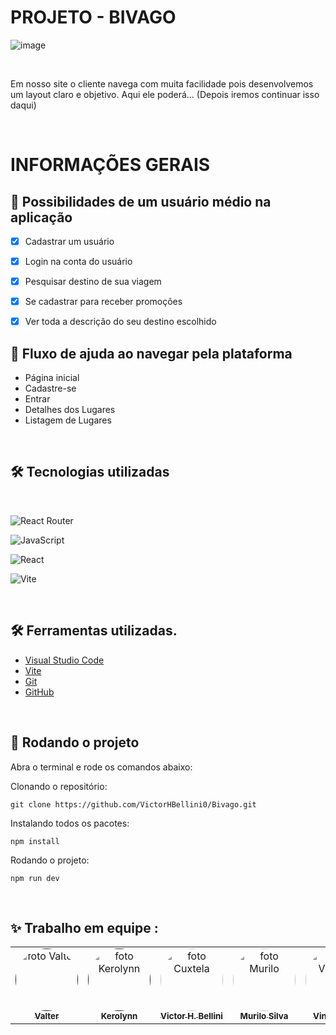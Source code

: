 # PROJETO - BIVAGO
![image](https://github.com/VictorHBellini0/Bivago/blob/master/src/Assets/bivago-logo.png)

<br>

<p> Em nosso site o cliente navega com muita facilidade pois desenvolvemos um layout claro e objetivo. Aqui ele poderá... (Depois iremos continuar isso daqui) <p>

<br/>

# INFORMAÇÕES GERAIS 

##  🌙 Possibilidades de um usuário médio na aplicação

- [x] Cadastrar um usuário
- [x] Login na conta do usuário
- [x] Pesquisar destino de sua viagem 
- [x] Se cadastrar para receber promoções 
- [x] Ver toda a descrição do seu destino escolhido


## 🔆 Fluxo de ajuda ao navegar pela plataforma
- Página inicial
- Cadastre-se
- Entrar
- Detalhes dos Lugares
- Listagem de Lugares

<br/>



## 🛠️ Tecnologias utilizadas

<div style ="display:inline"><br/>

![React Router](https://img.shields.io/badge/React_Router-CA4245?style=for-the-badge&logo=react-router&logoColor=white)

![JavaScript](https://img.shields.io/badge/javascript-%23323330.svg?style=for-the-badge&logo=javascript&logoColor=%23F7DF1E)

![React](https://img.shields.io/badge/react-%2320232a.svg?style=for-the-badge&logo=react&logoColor=%2361DAFB)

![Vite](https://img.shields.io/badge/vite-%23646CFF.svg?style=for-the-badge&logo=vite&logoColor=white)
</div></br>


## 🛠️ Ferramentas utilizadas.

- [Visual Studio Code](https://code.visualstudio.com/)
- [Vite](https://vitejs.dev/guide/#scaffolding-your-first-vite-project)
- [Git](https://git-scm.com/)
- [GitHub](https://github.com/)

<br/>

##  🔄 Rodando o projeto

Abra o terminal e rode os comandos abaixo:

Clonando o repositório:

```
git clone https://github.com/VictorHBellini0/Bivago.git
```

Instalando todos os pacotes:

```
npm install
```

Rodando o projeto:

```
npm run dev
```
<br/>



## ✨ Trabalho em equipe :

<table align='center'>
  <tr>
    <td align="center"><a href=""><img style="border-radius: 50%;" src="" width="100px;" alt="foto Valter"/><br /><sub><b>Valter</b></sub></a><br/>
    </td>
    <td align="center"><a href=""><img style="border-radius: 50%;" src="" width="100px;" alt="foto Kerolynn"/><br /><sub><b>Kerolynn</b></sub></a><br/>
    </td>
     <td align="center"><a href="https://github.com/VictorHBellini0"><img style="border-radius: 50%;" src="https://avatars.githubusercontent.com/u/114271274?v=4" width="100px;" alt="foto Cuxtela"/><br /><sub><b>Victor H. Bellini</b></sub></a><br/>
    </td>
    <td align="center"><a href="https://github.com/murilosilva12"><img style="border-radius: 50%;" src="https://avatars.githubusercontent.com/u/101115830?v=4" width="100px;" alt="foto Murilo"/><br /><sub><b>Murilo Silva</b></sub></a><br/>
    </td>
     <td align="center"><a href="https://github.com/Vini-Orochii"><img style="border-radius: 50%;" src="https://avatars.githubusercontent.com/u/99665533?v=4" width="100px;" alt="foto Vinicius "/><br /><sub><b>Vini Orochii</b></sub></a><br/>
    </td>
  </tr>
